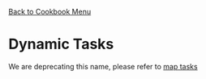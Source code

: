 [Back to Cookbook Menu](../..)
# Dynamic Tasks
We are deprecating this name, please refer to [map tasks](../map_tasks)
